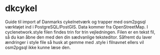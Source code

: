 # dkcykel
Guide til import af Danmarks cykelnetværk og trapper med osm2pgsql værktøjet ind i PostgreSQL/PostGIS. Data kommer fra OpenStreetMap.
I cyclenetwork.style filen findes trin for trin vejledningen. Filen er en tekst fil, så du kan åbne den med den din sædvanlige teksteditor.
Såfremt du laver ændringer i style file så husk at gemme med .style i filnavnet ellers vil  osm2pgsql ikke kunne læse den.

